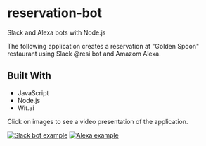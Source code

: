 # reservation-bot

Slack and Alexa bots with Node.js

The following application creates a reservation at "Golden Spoon" restaurant using Slack @resi bot and Amazom Alexa.

## Built With

<ul>
    <li>JavaScript</li>
    <li>Node.js</li>
    <li>Wit.ai</li>
</ul>

Click on images to see a video presentation of the application. 

[![Slack bot example](https://user-images.githubusercontent.com/25894229/87184149-78d02f00-c2b5-11ea-99ae-013d66ae60a1.jpg)](https://youtu.be/Ux4F-2B33Pg)
[![Alexa example](https://user-images.githubusercontent.com/25894229/87184147-78d02f00-c2b5-11ea-84a5-f1e809802379.jpg)](https://youtu.be/kU1B_XWFvz8)
